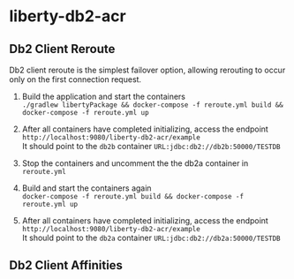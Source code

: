 # liberty-db2-acr

## Db2 Client Reroute

Db2 client reroute is the simplest failover option, allowing rerouting to occur only on the first connection request.
1. Build the application and start the containers  
`./gradlew libertyPackage && docker-compose -f reroute.yml build && docker-compose -f reroute.yml up`

2. After all containers have completed initializing, access the endpoint  
`http://localhost:9080/liberty-db2-acr/example`  
It should point to the `db2b` container
`URL:jdbc:db2://db2b:50000/TESTDB`

3. Stop the containers and uncomment the the db2a container in `reroute.yml`

4. Build and start the containers again  
`docker-compose -f reroute.yml build && docker-compose -f reroute.yml up`

5. After all containers have completed initializing, access the endpoint  
`http://localhost:9080/liberty-db2-acr/example`  
It should point to the `db2a` container
`URL:jdbc:db2://db2a:50000/TESTDB`

## Db2 Client Affinities

